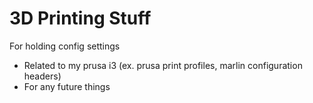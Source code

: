 # 3D Printing Stuff
For holding config settings
 - Related to my prusa i3 (ex. prusa print profiles, marlin configuration headers)
 - For any future things
